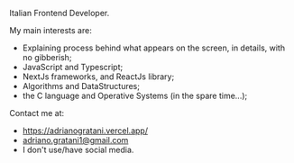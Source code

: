 Italian Frontend Developer. 

My main interests are:
- Explaining process behind what appears on the screen, in details, with no gibberish;
- JavaScript and Typescript;
- NextJs frameworks, and ReactJs library;
- Algorithms and DataStructures;
- the C language and Operative Systems (in the spare time...);

Contact me at:
- https://adrianogratani.vercel.app/
- adriano.gratani1@gmail.com
- I don't use/have social media.



<!---
AdrianoGratani/AdrianoGratani is a ✨ special ✨ repository because its `README.md` (this file) appears on your GitHub profile.
You can click the Preview link to take a look at your changes.
--->
